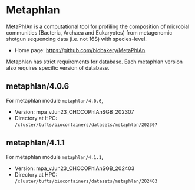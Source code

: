 # Metaphlan

MetaPhlAn is a computational tool for profiling the composition of microbial communities (Bacteria, Archaea and Eukaryotes) from metagenomic shotgun sequencing data (i.e. not 16S) with species-level.

- Home page: https://github.com/biobakery/MetaPhlAn

Metaphlan has strict requirements for database. Each metaphlan version also requires specific version of database.

## metaphlan/4.0.6

For metaphlan module `metaphlan/4.0.6`,

- Version: mpa_vJun23_CHOCOPhlAnSGB_202307
- Directory at HPC: `/cluster/tufts/biocontainers/datasets/metaphlan/202307`

## metaphlan/4.1.1

For metaphlan module `metaphlan/4.1.1`,

- Version: mpa_vJun23_CHOCOPhlAnSGB_202403
- Directory at HPC: `/cluster/tufts/biocontainers/datasets/metaphlan/202403`
